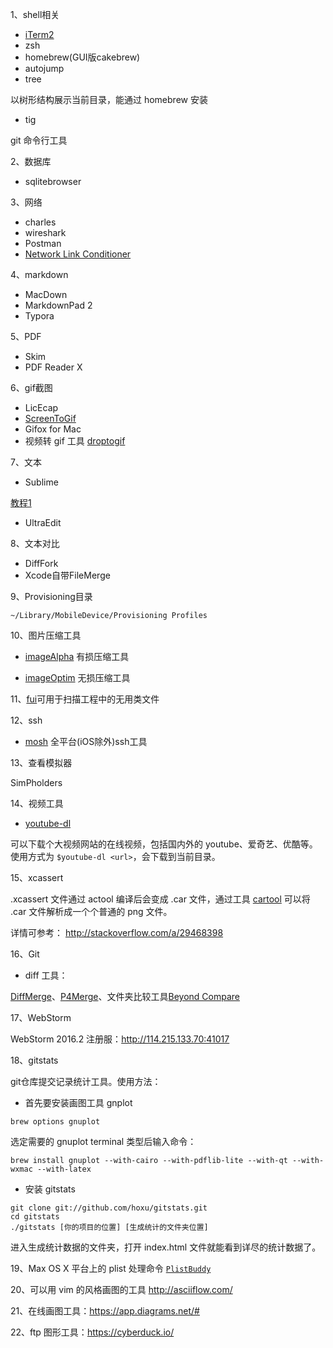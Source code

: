 1、shell相关
* [iTerm2](https://www.iterm2.com/features.html)
* zsh
* homebrew(GUI版cakebrew)
* autojump
* tree 

以树形结构展示当前目录，能通过 homebrew 安装

* tig

git 命令行工具

2、数据库
* sqlitebrowser

3、网络
* charles
* wireshark
* Postman
* [Network Link Conditioner](https://developer.apple.com/download/more/?q=Hardware%20IO%20Tools)

4、markdown
* MacDown
* MarkdownPad 2
* Typora

5、PDF
* Skim
* PDF Reader X

6、gif截图
* LicEcap
* [ScreenToGif](http://screentogif.codeplex.com/)
* Gifox for Mac
* 视频转 gif 工具 [droptogif](https://github.com/mortenjust/droptogif)

7、文本
* Sublime

[教程1](http://blog.saymagic.cn/2015/06/20/write-blog-by-sublime.html)

* UltraEdit

8、文本对比
* DiffFork
* Xcode自带FileMerge

9、Provisioning目录
```
~/Library/MobileDevice/Provisioning Profiles
```

10、图片压缩工具

* [imageAlpha](https://pngmini.com/) 有损压缩工具

* [imageOptim](https://imageoptim.com/) 无损压缩工具

11、[fui](https://github.com/dblock/fui)可用于扫描工程中的无用类文件

12、ssh
* [mosh](https://mosh.mit.edu/) 全平台(iOS除外)ssh工具

13、查看模拟器

SimPholders

14、视频工具
 * [youtube-dl](https://github.com/rg3/youtube-dl)
 
可以下载个大视频网站的在线视频，包括国内外的 youtube、爱奇艺、优酷等。使用方式为 `$youtube-dl <url>`，会下载到当前目录。 
 
15、xcassert

.xcassert 文件通过 actool 编译后会变成 .car 文件，通过工具 [cartool](https://github.com/steventroughtonsmith/cartool) 可以将 .car 文件解析成一个个普通的 png 文件。

详情可参考： http://stackoverflow.com/a/29468398

16、Git

* diff 工具：

[DiffMerge](http://www.sourcegear.com/diffmerge/downloaded.php)、[P4Merge](https://www.perforce.com/product/components/perforce-visual-merge-and-diff-tools)、文件夹比较工具[Beyond Compare](http://www.scootersoftware.com/download.php)

17、WebStorm

WebStorm 2016.2 注册服：http://114.215.133.70:41017

18、gitstats

git仓库提交记录统计工具。使用方法：

* 首先要安装画图工具 gnplot

```
brew options gnuplot
```

选定需要的 gnuplot terminal 类型后输入命令：

```
brew install gnuplot --with-cairo --with-pdflib-lite --with-qt --with-wxmac --with-latex
```

* 安装 gitstats
```
git clone git://github.com/hoxu/gitstats.git
cd gitstats
./gitstats [你的项目的位置] [生成统计的文件夹位置]
```

进入生成统计数据的文件夹，打开 index.html 文件就能看到详尽的统计数据了。


19、Max OS X 平台上的 plist 处理命令 [`PlistBuddy`](https://www.jianshu.com/p/237b9628aeb3)


20、可以用 vim 的风格画图的工具 http://asciiflow.com/


21、在线画图工具：https://app.diagrams.net/#

22、ftp 图形工具：https://cyberduck.io/

